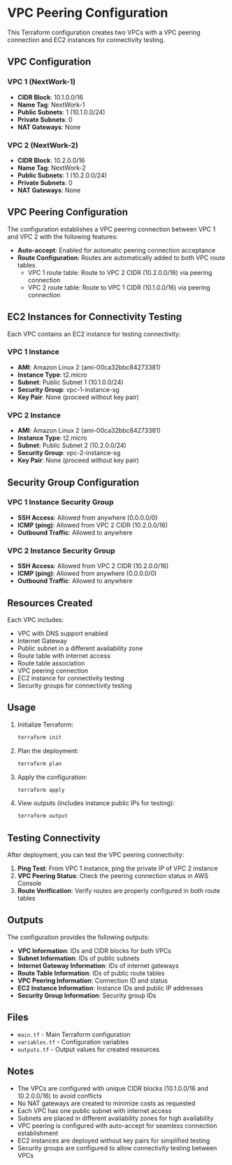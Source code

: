# VPC Peering Configuration

This Terraform configuration creates two VPCs with a VPC peering connection and EC2 instances for connectivity testing.

## VPC Configuration

### VPC 1 (NextWork-1)
- **CIDR Block**: 10.1.0.0/16
- **Name Tag**: NextWork-1
- **Public Subnets**: 1 (10.1.0.0/24)
- **Private Subnets**: 0
- **NAT Gateways**: None

### VPC 2 (NextWork-2)
- **CIDR Block**: 10.2.0.0/16
- **Name Tag**: NextWork-2
- **Public Subnets**: 1 (10.2.0.0/24)
- **Private Subnets**: 0
- **NAT Gateways**: None

## VPC Peering Configuration

The configuration establishes a VPC peering connection between VPC 1 and VPC 2 with the following features:

- **Auto-accept**: Enabled for automatic peering connection acceptance
- **Route Configuration**: Routes are automatically added to both VPC route tables
  - VPC 1 route table: Route to VPC 2 CIDR (10.2.0.0/16) via peering connection
  - VPC 2 route table: Route to VPC 1 CIDR (10.1.0.0/16) via peering connection

## EC2 Instances for Connectivity Testing

Each VPC contains an EC2 instance for testing connectivity:

### VPC 1 Instance
- **AMI**: Amazon Linux 2 (ami-00ca32bbc84273381)
- **Instance Type**: t2.micro
- **Subnet**: Public Subnet 1 (10.1.0.0/24)
- **Security Group**: vpc-1-instance-sg
- **Key Pair**: None (proceed without key pair)

### VPC 2 Instance
- **AMI**: Amazon Linux 2 (ami-00ca32bbc84273381)
- **Instance Type**: t2.micro
- **Subnet**: Public Subnet 2 (10.2.0.0/24)
- **Security Group**: vpc-2-instance-sg
- **Key Pair**: None (proceed without key pair)

## Security Group Configuration

### VPC 1 Instance Security Group
- **SSH Access**: Allowed from anywhere (0.0.0.0/0)
- **ICMP (ping)**: Allowed from VPC 2 CIDR (10.2.0.0/16)
- **Outbound Traffic**: Allowed to anywhere

### VPC 2 Instance Security Group
- **SSH Access**: Allowed from VPC 2 CIDR (10.2.0.0/16)
- **ICMP (ping)**: Allowed from anywhere (0.0.0.0/0)
- **Outbound Traffic**: Allowed to anywhere

## Resources Created

Each VPC includes:
- VPC with DNS support enabled
- Internet Gateway
- Public subnet in a different availability zone
- Route table with internet access
- Route table association
- VPC peering connection
- EC2 instance for connectivity testing
- Security groups for connectivity testing

## Usage

1. Initialize Terraform:
   ```bash
   terraform init
   ```

2. Plan the deployment:
   ```bash
   terraform plan
   ```

3. Apply the configuration:
   ```bash
   terraform apply
   ```

4. View outputs (includes instance public IPs for testing):
   ```bash
   terraform output
   ```

## Testing Connectivity

After deployment, you can test the VPC peering connectivity:

1. **Ping Test**: From VPC 1 instance, ping the private IP of VPC 2 instance
2. **VPC Peering Status**: Check the peering connection status in AWS Console
3. **Route Verification**: Verify routes are properly configured in both route tables

## Outputs

The configuration provides the following outputs:

- **VPC Information**: IDs and CIDR blocks for both VPCs
- **Subnet Information**: IDs of public subnets
- **Internet Gateway Information**: IDs of internet gateways
- **Route Table Information**: IDs of public route tables
- **VPC Peering Information**: Connection ID and status
- **EC2 Instance Information**: Instance IDs and public IP addresses
- **Security Group Information**: Security group IDs

## Files

- `main.tf` - Main Terraform configuration
- `variables.tf` - Configuration variables
- `outputs.tf` - Output values for created resources

## Notes

- The VPCs are configured with unique CIDR blocks (10.1.0.0/16 and 10.2.0.0/16) to avoid conflicts
- No NAT gateways are created to minimize costs as requested
- Each VPC has one public subnet with internet access
- Subnets are placed in different availability zones for high availability
- VPC peering is configured with auto-accept for seamless connection establishment
- EC2 instances are deployed without key pairs for simplified testing
- Security groups are configured to allow connectivity testing between VPCs

